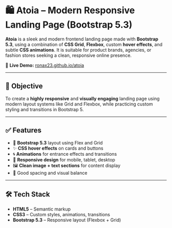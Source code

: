 # 🛍️ Atoia – Modern Responsive Landing Page (Bootstrap 5.3)

**Atoia** is a sleek and modern frontend landing page made with **Bootstrap 5.3**, using a combination of **CSS Grid**, **Flexbox**, custom **hover effects**, and subtle **CSS animations**. It is suitable for product brands, agencies, or fashion stores seeking a clean, responsive online presence.

🔗 **Live Demo:** [ronax23.github.io/atoia](https://ronax23.github.io/atoia/)

---

## 🎯 Objective

To create a **highly responsive** and **visually engaging** landing page using modern layout systems like Grid and Flexbox, while practicing custom styling and transitions in Bootstrap 5.

---

## ✅ Features

- 🎯 **Bootstrap 5.3** layout using Flex and Grid
- ✨ **CSS hover effects** on cards and buttons
- 🌀 **Animations** for entrance effects and transitions
- 📱 **Responsive design** for mobile, tablet, desktop
- 🖼️ **Clean image + text sections** for content display
- 🧩 Good spacing and visual balance

---

## 🛠️ Tech Stack

- **HTML5** – Semantic markup
- **CSS3** – Custom styles, animations, transitions
- **Bootstrap 5.3** – Responsive layout (Flexbox + Grid)